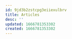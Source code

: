 ```yaml
---
id: 9jd3b2zstcpg3eiiexulbrv
title: Articles
desc: ''
updated: 1666781353302
created: 1666781353302
---
```

